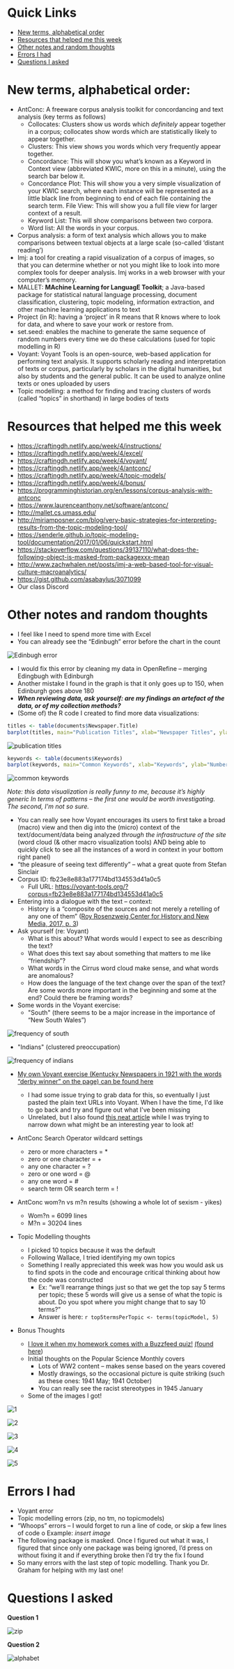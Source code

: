 # Quick Links
* [New terms, alphabetical order](#New-terms,-alphabetical-order)
* [Resources that helped me this week](#Resources-that-helped-me-this-week)
* [Other notes and random thoughts](#Other-notes-and-random-thoughts)
* [Errors I had](#Errors-I-had)
* [Questions I asked](#Questions-I-asked)

# New terms, alphabetical order:
* AntConc: A freeware corpus analysis toolkit for concordancing and text analysis (key terms as follows)
  *	Collocates: Clusters show us words which _definitely_ appear together in a corpus; collocates show words which are statistically likely to appear together. 
  *	Clusters: This view shows you words which very frequently appear together. 
  *	Concordance: This will show you what’s known as a Keyword in Context view (abbreviated KWIC, more on this in a minute), using the search bar below it. 
  *	Concordance Plot: This will show you a very simple visualization of your KWIC search, where each instance will be represented as a little black line from beginning to end of each file containing the search term. File View: This will show you a full file view for larger context of a result. 
  *	Keyword List: This will show comparisons between two corpora.
  *	Word list: All the words in your corpus. 
*	Corpus analysis: a form of text analysis which allows you to make comparisons between textual objects at a large scale (so-called ‘distant reading’)
*	Imj: a tool for creating a rapid visualization of a corpus of images, so that you can determine whether or not you might like to look into more complex tools for deeper analysis. Imj works in a web browser with your computer’s memory.
*	MALLET: **MAchine Learning for LanguagE Toolkit**; a Java-based package for statistical natural language processing, document classification, clustering, topic modeling, information extraction, and other machine learning applications to text
*	Project (in R): having a ‘project’ in R means that R knows where to look for data, and where to save your work or restore from.
*	set.seed: enables the machine to generate the same sequence of random numbers every time we do these calculations (used for topic modelling in R)
*	Voyant: Voyant Tools is an open-source, web-based application for performing text analysis. It supports scholarly reading and interpretation of texts or corpus, particularly by scholars in the digital humanities, but also by students and the general public. It can be used to analyze online texts or ones uploaded by users
*	Topic modelling: a method for finding and tracing clusters of words (called “topics” in shorthand) in large bodies of texts

# Resources that helped me this week
* https://craftingdh.netlify.app/week/4/instructions/
* https://craftingdh.netlify.app/week/4/excel/
* https://craftingdh.netlify.app/week/4/voyant/
* https://craftingdh.netlify.app/week/4/antconc/
* https://craftingdh.netlify.app/week/4/topic-models/
* https://craftingdh.netlify.app/week/4/bonus/
* https://programminghistorian.org/en/lessons/corpus-analysis-with-antconc
* https://www.laurenceanthony.net/software/antconc/
* http://mallet.cs.umass.edu/
* http://miriamposner.com/blog/very-basic-strategies-for-interpreting-results-from-the-topic-modeling-tool/
* https://senderle.github.io/topic-modeling-tool/documentation/2017/01/06/quickstart.html
* https://stackoverflow.com/questions/39137110/what-does-the-following-object-is-masked-from-packagexxx-mean
* http://www.zachwhalen.net/posts/imj-a-web-based-tool-for-visual-culture-macroanalytics/
* https://gist.github.com/asabaylus/3071099
* Our class Discord


# Other notes and random thoughts
*	I feel like I need to spend more time with Excel
*	You can already see the “Edinbugh” error before the chart in the count

![Edinbugh error](https://github.com/sidxi/week-four/blob/master/Week4%20Edinbugh%20mistype.PNG)
 
  *	I would fix this error by cleaning my data in OpenRefine – merging Edingbugh with Edinburgh
*	Another mistake I found in the graph is that it only goes up to 150, when Edinburgh goes above 180
*	**_When reviewing data, ask yourself: are my findings an artefact of the data, or of my collection methods?_**
*	(Some of) the R code I created to find more data visualizations:
```r
titles <- table(documents$Newspaper.Title) 
barplot(titles, main="Publication Titles", xlab="Newspaper Titles", ylab="Number of Articles")
```

![publication titles](https://github.com/sidxi/week-four/blob/master/Week4%20Rplot%20-%20Publication%20Titles.png)

```r
keywords <- table(documents$Keywords)
barplot(keywords, main="Common Keywords", xlab="Keywords", ylab="Number of Articles")
```

![common keywords](https://github.com/sidxi/week-four/blob/master/Week4%20Rplot%20-%20Common%20Keywords.png)

_Note: this data visualization is really funny to me, because it’s highly generic In terms of patterns – the first one would be worth investigating. The second, I'm not so sure._

*	You can really see how Voyant encourages its users to first take a broad (macro) view and then dig into the (micro) context of the text/document/data being analyzed _through the infrastructure of the site_ (word cloud (& other macro visualization tools) AND being able to quickly click to see all the instances of a word in context in your bottom right panel)
  *	“the pleasure of seeing text differently” – what a great quote from Stefan Sinclair
  *	Corpus ID: fb23e8e883a177174bd134553d41a0c5
    *	Full URL: https://voyant-tools.org/?corpus=fb23e8e883a177174bd134553d41a0c5
  *	Entering into a dialogue with the text – context: 
    *	History is a “composite of the sources and not merely a retelling of any one of them” ([Roy Rosenzweig Center for History and New Media, 2017, p. 3](https://rrchnm.org/wordpress/wp-content/uploads/2017/11/digital-history-and-argument.RRCHNM.pdf))
*	Ask yourself (re: Voyant)
    *	What is this about? What words would I expect to see as describing the text?
    *	What does this text say about something that matters to me like “friendship”?
    *	What words in the Cirrus word cloud make sense, and what words are anomalous?
    *	How does the language of the text change over the span of the text? Are some words more important in the beginning and some at the end? Could there be framing words?
* Some words in the Voyant exercise:
  *	"South" (there seems to be a major increase in the importance of “New South Wales”)
  
![frequency of south](https://github.com/sidxi/week-four/blob/master/Week4%20Voyant%20frequency%20of%20'south'.png)

  *	"Indians" (clustered preoccupation)

![frequency of indians](https://github.com/sidxi/week-four/blob/master/Week4%20Voyant%20frequency%20of%20'indians'.png)

*	[My own Voyant exercise (Kentucky Newspapers in 1921 with the words “derby winner” on the page) can be found here](https://voyant-tools.org/?corpus=e07880a44bb35ae172b2653ccf75d4a7)
    * I had some issue trying to grab data for this, so eventually I just pasted the plain text URLs into Voyant. When I have the time, I'd like to go back and try and figure out what I've been missing
    *	Unrelated, but I also found [this neat article](https://www.history.com/news/the-kentucky-derbys-forgotten-black-jockeys) while I was trying to narrow down what might be an interesting year to look at!
*	AntConc Search Operator wildcard settings
    * zero or more characters = *
    *	zero or one character = +
    *	any one character = ?
    *	zero or one word = @
    *	any one word = #
    *	search term OR search term = !
*	AntConc wom?n vs m?n results (showing a whole lot of sexism - yikes)
    *	Wom?n = 6099 lines
    *	M?n = 30204 lines
* Topic Modelling thoughts 
  *	I picked 10 topics because it was the default
  *	Following Wallace, I tried identifying my own topics
  *	Something I really appreciated this week was how you would ask us to find spots in the code and encourage critical thinking about how the code was constructed
    *	Ex: “we’ll rearrange things just so that we get the top say 5 terms per topic; these 5 words will give us a sense of what the topic is about. Do you spot where you might change that to say 10 terms?”
    *	Answer is here: ```r top5termsPerTopic <- terms(topicModel, 5) ```

*	Bonus Thoughts
    * [I love it when my homework comes with a Buzzfeed quiz!](https://www.buzzfeed.com/andyneuenschwander/can-you-guess-the-disney-movie-based-on-its-barcode) [(found here](http://www.zachwhalen.net/posts/imj-a-web-based-tool-for-visual-culture-macroanalytics/))
    * Initial thoughts on the Popular Science Monthly covers
      *	Lots of WW2 content – makes sense based on the years covered
      *	Mostly drawings, so the occasional picture is quite striking (such as these ones: 1941 May; 1941 October) 
      *	You can really see the racist stereotypes in 1945 January
    *	Some of the images I got!
  
![1](https://github.com/sidxi/week-four/blob/master/Bonus/barcode%20-%20PopularScience%20-%20w804%20h344%20nosmoothing.png)

![2](https://github.com/sidxi/week-four/blob/master/Bonus/barcode%20-%20PopularScience%20-%20w804%20h344%20smoothingcolourpalettes(experimental).png)

![3](https://github.com/sidxi/week-four/blob/master/Bonus/plot%20-%20PopularScience%20-%20x-hue%20y-brightness%202.png)

![4](https://github.com/sidxi/week-four/blob/master/Bonus/plot%20-%20PopularScience%20-%20x-hue%20y-saturation.png)

![5](https://github.com/sidxi/week-four/blob/master/Bonus/plot%20-%20PopularScience%20-%20x-red%20y-value.png)

# Errors I had
-	Voyant error
-	Topic modelling errors (zip, no tm, no topicmodels)
-	“Whoops” errors – I would forget to run a line of code, or skip a few lines of code
o	Example: *insert image*
-	The following package is masked. Once I figured out what it was, I figured that since only one package was being ignored, I’d press on without fixing it and if everything broke then I’d try the fix I found
-	So many errors with the last step of topic modelling. Thank you Dr. Graham for helping with my last one!

# Questions I asked
**Question 1**

![zip](https://github.com/sidxi/week-four/blob/master/Question%20-%20zip%20issue.PNG)

**Question 2**

![alphabet](https://github.com/sidxi/week-four/blob/master/Question%20-%20alphabet%20issue.PNG)
